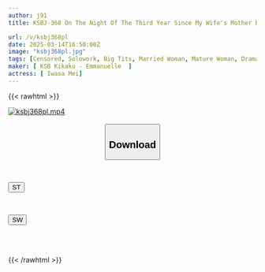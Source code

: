 ```yaml
---
author: j91
title: KSBJ-368 On The Night Of The Third Year Since My Wife's Mother Became A Widow, I Couldn't Help But Embrace My Mother-in-law In Her Lonely Mourning Clothes. Hikari Hikari

url: /v/ksbj368pl
date: 2025-03-14T16:50:00Z
image: "ksbj368pl.jpg"
tags: [Censored, Solowork, Big Tits, Married Woman, Mature Woman, Drama, Widow	]
maker: [ KSB Kikaku - Emmanuelle  ]
actress: [ Iwasa Mei]
---
```



{{< rawhtml >}}

<div class="video" data-videoid="PLMWj60pZ7F0vwx">
    <a href="javascript:;">
        <img src="/v/ksbj368pl/ksbj368pl.jpg" width="WIDTH" height="HEIGHT" alt="ksbj368pl.mp4" loading="lazy">
    </a>
</div>

<script type="text/javascript" src="https://j91.asia/asset/on-demand-st.js"></script>

<br>
  <link rel="stylesheet" href="https://j91.asia/asset/bs5.css">
  
  <center>
  <button class="btn btn-primary" type="button" data-bs-toggle="collapse" data-bs-target=".multi-collapse" aria-expanded="false" aria-controls="multiCollapseExample1 multiCollapseExample2"><h2>Download</h2></button></center>
</p>
<div class="row">
  <div class="col">
    <div class="collapse multi-collapse" id="multiCollapseExample1">
      <div class="card card-body">
	      	      <br>
<div class="buttons">  
<p><a href="/v/ksbj368pl/st.html" target="_blank"><button class="btn-hover color-3"><i class="fa fa-download"></i> ST</button></a></p></div>
    </div>
  </div>
</div>
  <div class="col">
    <div class="collapse multi-collapse" id="multiCollapseExample2">
      <div class="card card-body">
	      <br>
<div class="buttons">
<p><a href="/v/ksbj368pl/sw.html" target="_blank"><button class="btn-hover color-2"><i class="fa fa-download"></i> SW</button></a></p></div>
<br><br>
      </div>
    </div>
  </div>
</div>

{{< /rawhtml >}}